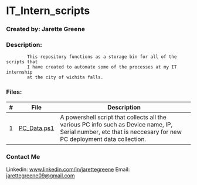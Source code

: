 # IT_Intern_scripts

### Created by: Jarette Greene

### Description:

    	    This repository functions as a storage bin for all of the scripts that
            I have created to automate some of the processes at my IT internship
            at the city of wichita falls.

### Files:

|  #  | File                                                                                 | Description                                                                                                                                                    |
| :-: | ------------------------------------------------------------------------------------ | -------------------------------------------------------------------------------------------------------------------------------------------------------------- |
|  1  | [PC_Data.ps1](https://github.com/Jarette/Insta_Query/blob/main/dist/Insta_Query.exe) | A powershell script that collects all the various PC info such as Device name, IP, Serial number, etc that is neccesary for new PC deployment data collection. |

### Contact Me

Linkedin: www.linkedin.com/in/jarettegreene
Email: jarettegreene09@gmail.com
